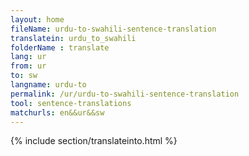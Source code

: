 ```yaml
---
layout: home
fileName: urdu-to-swahili-sentence-translation
translatein: urdu_to_swahili
folderName : translate
lang: ur
from: ur
to: sw
langname: urdu-to
permalink: /ur/urdu-to-swahili-sentence-translation
tool: sentence-translations
matchurls: en&&ur&&sw
---
```

{% include section/translateinto.html %}
